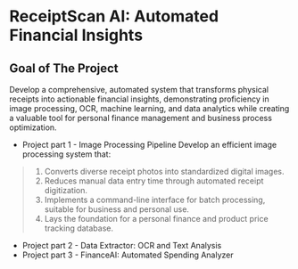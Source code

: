 # ReceiptScan AI: Automated Financial Insights

## Goal of The Project
Develop a comprehensive, automated system that transforms physical receipts into actionable financial insights, demonstrating proficiency in image processing, OCR, machine learning, and data analytics while creating a valuable tool for personal finance management and business process optimization.

<p><p>

- Project part 1 - Image Processing Pipeline
Develop an efficient image processing system that:

<p><p>

  > 1. Converts diverse receipt photos into standardized digital images.
  > 2. Reduces manual data entry time through automated receipt digitization.
  > 3. Implements a command-line interface for batch processing, suitable for   business and personal use.
  > 4. Lays the foundation for a personal finance and product price tracking database.

<p><p>
  
- Project part 2 - Data Extractor: OCR and Text Analysis
- Project part 3 - FinanceAI: Automated Spending Analyzer
